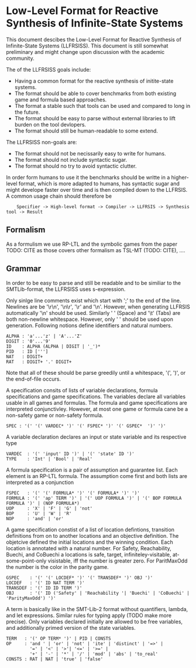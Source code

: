 # Low-Level Format for Reactive Synthesis of Infinite-State Systems 

This document descibes the Low-Level Format for Reactive Synthesis of Infinite-State Systems (LLFRSISS). This document is still somewhat preliminary and might change upon discussion with the academic community.

The of the LLFRSISS goals include:
- Having a common format for the reactive synthesis of initite-state systems.
- The format should be able to cover benchmarks from both existing game and formula based approaches.
- The format a stable such that tools can be used and compared to long in the future.
- The format should be easy to parse without external libraries to lift burden on the tool devlopers.
- The format should still be human-readable to some extend.

The LLFRSISS non-goals are:
- The format should not be necissarily easy to write for humans.
- The format should not include syntactic sugar.
- The format should no try to avoid syntactic clutter.

In order form humans to use it the benchmarks should be writte in a higher-level format, which is more adapted to humans, has syntactic sugar and might develope faster over time and is then compiled down to the LLFRSIS. A common usage chain should therefore be
```
    Specifier -> High-level format -> Compiler -> LLFRSIS -> Synthesis tool -> Result
```

## Formalism

As a formulism we use RP-LTL and the symbolic games from the paper TODO: CITE as those covers other formalism as TSL-MT (TODO: CITE), ....

## Grammar

In order to be easy to parse and still be readable and to be similiar to the SMTLib-format, the LLFRSISS uses s-expression.

Only sinlge line comments exist which start with ';' to the end of the line. Newlines are be '\r\n', '\n\r', '\r' and '\n'. However, when generating LLFRSIS automatically '\n' should be used. Similarly ' ' (Space) and '\t' (Tabs) are both non-newline whitespace. However, only ' ' should be used upon generation. Following notions define identifiers and natural numbers.
```
ALPHA : 'a'...'z' | 'A'...'Z'
DIGIT : '0'...'9'
ID    : ALPHA (ALPHA | DIGIT | '_')*
PID   : ID [''']
NAT   : DIGIT+
RAT   : DIGIT+ '.' DIGIT+
```
Note that all of these should be parse greedily until a whitespace, '(', ')', or the end-of-file occurs.

A specification consits of lists of variable declarations, formula specifications and game specifications. The variables declare all variables usable in all games and formulas. The formula and game specifications are interpreted conjunctivley. However, at most one game or formula cane be a non-safety game or non-safety formula.
```
SPEC : '(' '(' VARDEC* ')' '(' FSPEC* ')' '(' GSPEC*  ')' ')'
```

A variable declaration declares an input or state variable and its respective type
```
VARDEC  : '(' 'input' ID ')' | '(' 'state' ID ')'
TYPE    : 'Int' | 'Bool' | 'Real'
``` 

A formula specification is a pair of assumption and guarantee list. Each element is an RP-LTL formula.
The assumption come first and both lists are interpreted as a conjunction 
```
FSPEC   : '(' '(' FORMULA* ')' '(' FORMULA* ')' ')'
FORMULA : '(' 'ap' TERM ')' | '(' UOP FORMULA ')' | '(' BOP FORMULA FORMULA ')' | (NOP FORMULA*)
UOP     : 'X' | 'F' | 'G' | 'not'
BOP     : 'U' | 'W' | 'R'
NOP     : 'and' | 'or'
```

A game specification constist of a list of location defintions, transition definitions from on to another locations and an objective definition.
The objetcive defined the initial locations and the winning condition. Each location is annotated with a natural number. For Safety, Reachability, Buechi, and CoBuechi a locations is safe, target, infiniteley-visitable, at-some-point-only visistable, iff the number is greater zero. For ParitMaxOdd the number is the color in the parity game.
```
GSPEC    : '(' '(' LOCDEF* ')' '(' TRANSDEF* ')' OBJ ')'
LOCDEF   : '(' ID NAT TERM ')'
TRANSDEF : '(' ID ID TERM ')'
OBJ      : '(' ID ('Safety' | 'Reachability '| 'Buechi' | 'CoBuechi' | 'ParityMaxOdd') ')'
```

A term is basically like in the SMT-Lib-2 format without quantifiers, lambda, and let expressions. Similar rules for typing apply (TODO make more precise). 
Only variables declared initially are allowed to be free variables, and additionally primed version of the state variables.
```
TERM   : '(' OP TERM* ')' | PID | CONSTS
OP     : 'and ' | 'or' | 'not' | 'ite' | 'distinct' | '=>' |
         '=' | '<' | '>'| '<=' | '>=' |
         '+' | '-' | '*' | '/' | 'mod' | 'abs' | 'to_real' 
CONSTS : RAT | NAT | 'true' | 'false'
```
